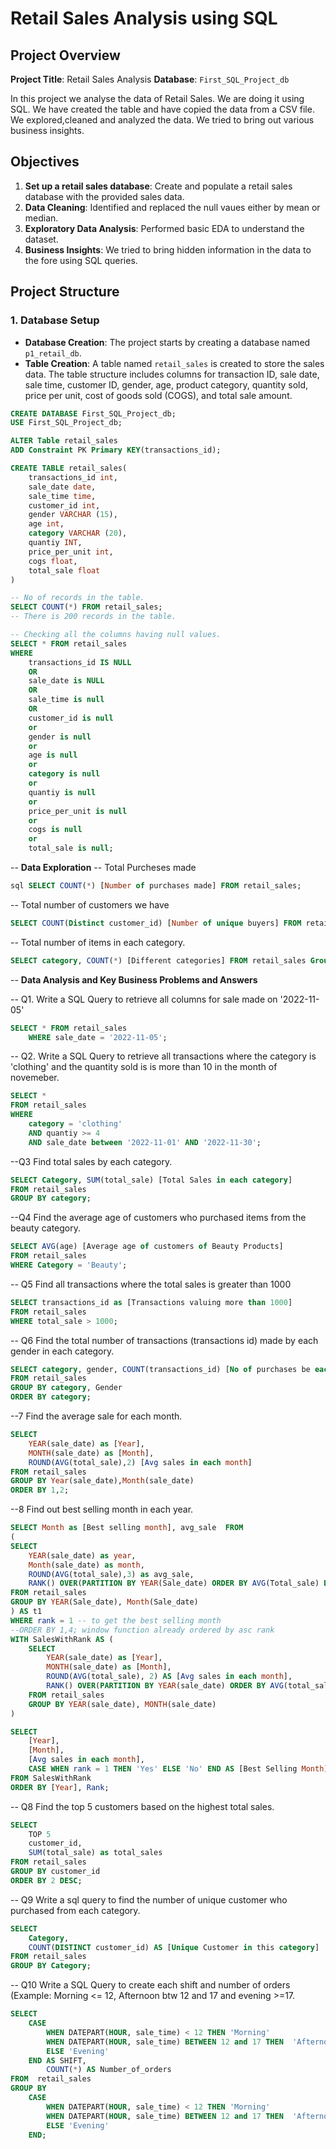 # Retail Sales Analysis using SQL
## Project Overview
**Project Title**: Retail Sales Analysis
**Database**: `First_SQL_Project_db`

In this project we analyse the data of Retail Sales. We are doing it using SQL. We have created the table and have copied the data from a CSV file. We explored,cleaned and analyzed the data. We tried to bring out various business insights. 

## Objectives
1. **Set up a retail sales database**: Create and populate a retail sales database with the provided sales data.
2. **Data Cleaning**: Identified and replaced the null vaues either by mean or median.
3. **Exploratory Data Analysis**: Performed basic EDA to understand the dataset.
4. **Business Insights**: We tried to bring hidden information in the data to the fore using SQL queries.

## Project Structure

### 1. Database Setup

- **Database Creation**: The project starts by creating a database named `p1_retail_db`.
- **Table Creation**: A table named `retail_sales` is created to store the sales data. The table structure includes columns for transaction ID, sale date, sale time, customer ID, gender, age, product category, quantity sold, price per unit, cost of goods sold (COGS), and total sale amount.

```sql
CREATE DATABASE First_SQL_Project_db;
USE First_SQL_Project_db;

ALTER Table retail_sales
ADD Constraint PK Primary KEY(transactions_id);

CREATE TABLE retail_sales(
	transactions_id int,	
	sale_date date,	
	sale_time time,	
	customer_id	int,
	gender VARCHAR (15),	
	age	int,
	category VARCHAR (20),	
	quantiy	INT,
	price_per_unit int,	
	cogs float,	
	total_sale float
)
```

```sql
-- No of records in the table. 
SELECT COUNT(*) FROM retail_sales;
-- There is 200 records in the table.

-- Checking all the columns having null values.
SELECT * FROM retail_sales
WHERE 
	transactions_id IS NULL
	OR
	sale_date is NULL
	OR
	sale_time is null
	OR
	customer_id is null
	or
	gender is null
	or
	age is null
	or
	category is null
	or
	quantiy is null
	or
	price_per_unit is null
	or
	cogs is null
	or
	total_sale is null;
```
-- **Data Exploration**
-- Total Purcheses made
```sql
sql SELECT COUNT(*) [Number of purchases made] FROM retail_sales;
```

-- Total number of customers we have
```sql 
SELECT COUNT(Distinct customer_id) [Number of unique buyers] FROM retail_sales;
```
-- Total number of items in each category.
```sql
SELECT category, COUNT(*) [Different categories] FROM retail_sales Group by category;
```

-- **Data Analysis and Key Business Problems and Answers**

-- Q1. Write a SQL Query to retrieve all columns for sale made on '2022-11-05'
```sql
SELECT * FROM retail_sales
	WHERE sale_date = '2022-11-05';
```
-- Q2. Write a SQL Query to retrieve all transactions where the category is 'clothing' and 
 the quantity sold is is more than 10 in the month of novemeber.
```sql
SELECT * 
FROM retail_sales
WHERE 
	category = 'clothing'
	AND quantiy >= 4 
	AND sale_date between '2022-11-01' AND '2022-11-30';
```

--Q3 Find total sales by each category.
```sql
SELECT Category, SUM(total_sale) [Total Sales in each category]
FROM retail_sales
GROUP BY category;
```
--Q4 Find the average age of customers who purchased items from the beauty category.
```sql
SELECT AVG(age) [Average age of customers of Beauty Products]
FROM retail_sales
WHERE Category = 'Beauty';
```

-- Q5 Find all transactions where the total sales is greater than 1000
```sql
SELECT transactions_id as [Transactions valuing more than 1000]
FROM retail_sales
WHERE total_sale > 1000;
```
-- Q6 Find the total number of transactions (transactions id) made by each gender in each category.
```sql
SELECT category, gender, COUNT(transactions_id) [No of purchases be each gender in each category]
FROM retail_sales
GROUP BY category, Gender
ORDER BY category;
```

--7 Find the average sale for each month.
```sql
SELECT
	YEAR(sale_date) as [Year],
	MONTH(sale_date) as [Month],
	ROUND(AVG(total_sale),2) [Avg sales in each month]
FROM retail_sales
GROUP BY Year(sale_date),Month(sale_date)
ORDER BY 1,2;
```
--8 Find out best selling month in each year.
```sql
SELECT Month as [Best selling month], avg_sale  FROM
(
SELECT
	YEAR(sale_date) as year,
	Month(sale_date) as month,
	ROUND(AVG(total_sale),3) as avg_sale,
	RANK() OVER(PARTITION BY YEAR(Sale_date) ORDER BY AVG(Total_sale) DESC ) rank
FROM retail_sales
GROUP BY YEAR(Sale_date), Month(Sale_date)
) AS t1
WHERE rank = 1 -- to get the best selling month
--ORDER BY 1,4; window function already ordered by asc rank
WITH SalesWithRank AS (
    SELECT
        YEAR(sale_date) as [Year],
        MONTH(sale_date) as [Month],
        ROUND(AVG(total_sale), 2) AS [Avg sales in each month],
        RANK() OVER(PARTITION BY YEAR(sale_date) ORDER BY AVG(total_sale) DESC) AS rank
    FROM retail_sales
    GROUP BY YEAR(sale_date), MONTH(sale_date)
)

SELECT 
    [Year],
    [Month],
    [Avg sales in each month],
    CASE WHEN rank = 1 THEN 'Yes' ELSE 'No' END AS [Best Selling Month]
FROM SalesWithRank
ORDER BY [Year], Rank;
```

-- Q8 Find the top 5 customers based on the highest total sales.
```sql
SELECT 
	TOP 5
	customer_id,
	SUM(total_sale) as total_sales
FROM retail_sales
GROUP BY customer_id
ORDER BY 2 DESC;
```

-- Q9 Write a sql query to find the number of unique customer who purchased from each category.
```sql
SELECT 
	Category, 
	COUNT(DISTINCT customer_id) AS [Unique Customer in this category]
FROM retail_sales 
GROUP BY Category;
```
-- Q10 Write a SQL Query to create each shift and number of orders (Example: Morning <= 12, Afternoon btw 12 and 17 and evening >=17.
```sql
SELECT 
	CASE
		WHEN DATEPART(HOUR, sale_time) < 12 THEN 'Morning'
		WHEN DATEPART(HOUR, sale_time) BETWEEN 12 and 17 THEN  'Afternoon'
		ELSE 'Evening' 
	END AS SHIFT,
		COUNT(*) AS Number_of_orders
FROM  retail_sales
GROUP BY 
	CASE
		WHEN DATEPART(HOUR, sale_time) < 12 THEN 'Morning'
		WHEN DATEPART(HOUR, sale_time) BETWEEN 12 and 17 THEN  'Afternoon'
		ELSE 'Evening'
	END;
```
